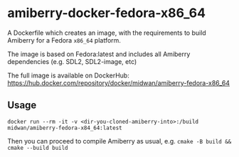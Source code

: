 # amiberry-docker-fedora-x86_64

A Dockerfile which creates an image, with the requirements to build Amiberry for a Fedora `x86_64` platform.

The image is based on Fedora:latest and includes all Amiberry dependencies (e.g. SDL2, SDL2-image, etc)

The full image is available on DockerHub: <https://hub.docker.com/repository/docker/midwan/amiberry-fedora-x86_64>

## Usage

`docker run --rm -it -v <dir-you-cloned-amiberry-into>:/build midwan/amiberry-fedora-x84_64:latest`

Then you can proceed to compile Amiberry as usual, e.g. `cmake -B build && cmake --build build`
